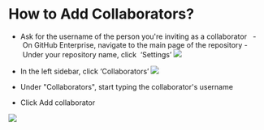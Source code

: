 # How to Add Collaborators?

- Ask for the username of the person you're inviting as a collaborator
 
- On GitHub Enterprise, navigate to the main page of the repository
- Under your repository name, click  ‘Settings’
![](https://user-images.githubusercontent.com/60370214/75203713-e16ea300-573c-11ea-8300-5458871a2a06.png)


- In the left sidebar, click ‘Collaborators’
![](https://user-images.githubusercontent.com/60370214/75203795-25fa3e80-573d-11ea-81f3-c252bea0c26e.png) 


- Under "Collaborators", start typing the collaborator's username
 
- Click Add collaborator

![](https://user-images.githubusercontent.com/60370214/75203855-4fb36580-573d-11ea-9cd5-43923212ff1b.png)
